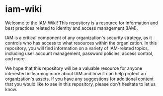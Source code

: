 # iam-wiki
Welcome to the IAM Wiki! This repository is a resource for information and best practices related to identity and access management (IAM).

IAM is a critical component of any organization's security strategy, as it controls who has access to what resources within the organization. In this repository, you will find information on a variety of IAM-related topics, including user account management, password policies, access control, and more.

We hope that this repository will be a valuable resource for anyone interested in learning more about IAM and how it can help protect an organization's assets. If you have any suggestions for additional content that you would like to see in this repository, please don't hesitate to let us know.




